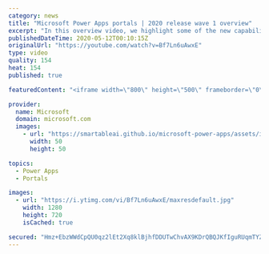 ```yaml
---
category: news
title: "Microsoft Power Apps portals | 2020 release wave 1 overview"
excerpt: "In this overview video, we highlight some of the new capabilities included in the latest update to Microsoft Power Apps portals.     Here are the capabilities covered:   •    Power BI integration, so you can quickly add Power BI reports, tables, and dashboards to your portals without coding.  •    Themes"
publishedDateTime: 2020-05-12T00:10:15Z
originalUrl: "https://youtube.com/watch?v=Bf7Ln6uAwxE"
type: video
quality: 154
heat: 154
published: true

featuredContent: "<iframe width=\"800\" height=\"500\" frameborder=\"0\" src=\"https://www.youtube.com/embed/Bf7Ln6uAwxE\" allow=\"accelerometer; autoplay; encrypted-media; gyroscope; picture-in-picture\" allowfullscreen></iframe>"

provider:
  name: Microsoft
  domain: microsoft.com
  images:
    - url: "https://smartableai.github.io/microsoft-power-apps/assets/images/organizations/microsoft.com-50x50.jpg"
      width: 50
      height: 50

topics:
  - Power Apps
  - Portals

images:
  - url: "https://i.ytimg.com/vi/Bf7Ln6uAwxE/maxresdefault.jpg"
    width: 1280
    height: 720
    isCached: true

secured: "Hmz+EbzWWdCpQU0qz2lEt2Xq8klBjhfDDUTwChvAX9KDrQBQJKfIguRUqmTYZNziAt2f+lWiWlY/CL0YHhb+cQh4dYem8KNRxHy+glvl9jDkRKeQnfj/QHzxIOiIV0PNTEynfnlZXAoZTFGwa1c1jsoknz0LcHsuKtCFcyjZTK+PLP8g+MA/+tspNko9q0fTHvRYBRM6YD92DYSCpdd88WGVNbI9KyeBxsM13pWKKN6cOAyWwYxrwPttKj5UjFvmLE1o4U0C0CQDdd4qd1L9F6nnHhEcs8MXqci+4xnFrOTqruhDpVicxZ81+l8TrH9VS195v6O1tSgT9ZzKlYtJhs+qoO4DNeaTvmbl1Wzqkr9Iu3vrKVhgYNDKgVa+JjKUv/MCK/z8inI9yj3meulR4s57ZW2PC8XsvuT5oBYmHg3iTb+nIsGg3w+XcgN8DBvo;EFQd6x1njY9d9IGYXRQBow=="
---
```



